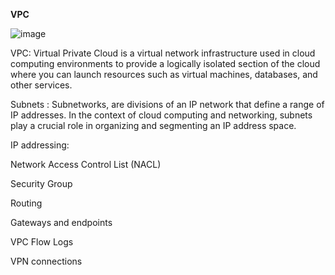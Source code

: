**VPC**

![image](https://github.com/udaymurthy1319/AWS-DevOps-My-Understanding/assets/77770749/752ae1b9-aa74-4d64-a5a9-34e672168083)

VPC: Virtual Private Cloud is a virtual network infrastructure used in cloud computing environments to provide a logically isolated section of the cloud where you can launch resources such as virtual machines, databases, and other services.

Subnets : Subnetworks, are divisions of an IP network that define a range of IP addresses. In the context of cloud computing and networking, subnets play a crucial role in organizing and segmenting an IP address space. 

IP addressing: 

Network Access Control List (NACL)

Security Group

Routing

Gateways and endpoints

VPC Flow Logs

VPN connections





